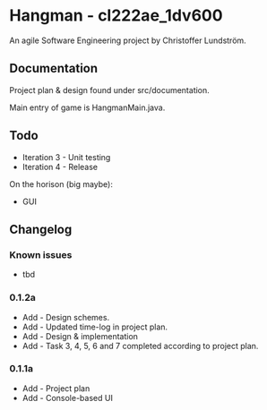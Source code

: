 # Hangman - cl222ae_1dv600

An agile Software Engineering project by Christoffer Lundström.

## Documentation
Project plan & design found under src/documentation.

Main entry of game is HangmanMain.java.

## Todo

* Iteration 3 - Unit testing
* Iteration 4 - Release


On the horison (big maybe): 

* GUI

## Changelog
   
### Known issues
* tbd

### 0.1.2a
* Add - Design schemes.
* Add - Updated time-log in project plan.
* Add - Design & implementation
* Add - Task 3, 4, 5, 6 and 7 completed according to project plan.

### 0.1.1a
* Add - Project plan
* Add - Console-based UI